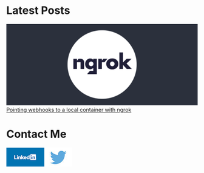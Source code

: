 # Latest Posts

![ngrok](/assets/images/ngrok.png)
[Pointing webhooks to a local container with ngrok](/posts/webhooks-local-container-ngrok-20210726)

# Contact Me
![ngrok](/assets/images/linkedin.png)
![ngrok](/assets/images/twitter.jpeg)